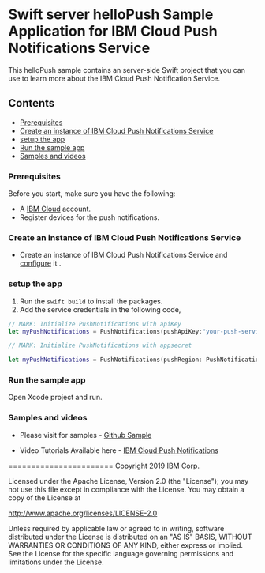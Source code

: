 # Swift server helloPush Sample Application for IBM Cloud Push Notifications Service

This helloPush sample contains an server-side Swift project that you can use to learn more about the IBM Cloud Push Notification Service.


## Contents
- [Prerequisites](#prerequisites)
- [Create an instance of IBM Cloud Push Notifications Service](#create-an-instance-of-bluemix-push-notifications-service)
- [setup the app](#setup-the-app)
- [Run the sample app](#run-the-sample-app)
- [Samples and videos](#samples-and-videos)


### Prerequisites

Before you start, make sure you have the following:

- A [IBM Cloud](http://bluemix.net) account.
- Register devices for the push notifications.

### Create an instance of IBM Cloud Push Notifications Service
- Create an instance of IBM Cloud Push Notifications Service and [configure](https://console.ng.bluemix.net/docs/services/mobilepush/t_push_provider_ios.html) it .


### setup the app

 1. Run the `swift build` to install the packages.
 2. Add the service credentials in the following code,

 ```Swift
// MARK: Initialize PushNotifications with apiKey
let myPushNotifications = PushNotifications(pushApiKey:"your-push-service-apikey", pushAppGuid: "your-push-service-guid", pushRegion: PushNotifications.Region.US_SOUTH)

// MARK: Initialize PushNotifications with appsecret

let myPushNotifications = PushNotifications(pushRegion: PushNotifications.Region.US_SOUTH, pushAppGuid: "your-push-service-guid", pushAppSecret: "your-push-service-appSecret")

 ```

 ### Run the sample app

 Open Xcode project and run. 

### Samples and videos

* Please visit for samples - [Github Sample](https://github.com/ibm-bluemix-mobile-services/bms-samples-swift-hellopush)

* Video Tutorials Available here - [IBM Cloud Push Notifications](https://www.youtube.com/channel/UCRr2Wou-z91fD6QOYtZiHGA)

=======================
Copyright 2019 IBM Corp.

Licensed under the Apache License, Version 2.0 (the "License");
you may not use this file except in compliance with the License.
You may obtain a copy of the License at

http://www.apache.org/licenses/LICENSE-2.0

Unless required by applicable law or agreed to in writing, software
distributed under the License is distributed on an "AS IS" BASIS,
WITHOUT WARRANTIES OR CONDITIONS OF ANY KIND, either express or implied.
See the License for the specific language governing permissions and
limitations under the License.